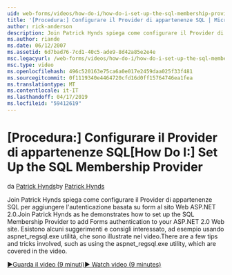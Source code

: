 ```yaml
---
uid: web-forms/videos/how-do-i/how-do-i-set-up-the-sql-membership-provider
title: '[Procedura:] Configurare il Provider di appartenenze SQL | Microsoft Docs'
author: rick-anderson
description: Join Patrick Hynds spiega come configurare il Provider di appartenenze SQL per aggiungere l'autenticazione basata su form al sito Web ASP.NET 2.0. Esistono alcuni suggerimenti...
ms.author: riande
ms.date: 06/12/2007
ms.assetid: 6d7bad76-7cd1-40c5-ade9-8d42a85e2e4e
msc.legacyurl: /web-forms/videos/how-do-i/how-do-i-set-up-the-sql-membership-provider
msc.type: video
ms.openlocfilehash: 496c520163e75ca6a0e017e2459daa025f33f481
ms.sourcegitcommit: 0f1119340e4464720cfd16d0ff15764746ea1fea
ms.translationtype: MT
ms.contentlocale: it-IT
ms.lasthandoff: 04/17/2019
ms.locfileid: "59412619"
---
```

# <a name="how-do-i-set-up-the-sql-membership-provider"></a><span data-ttu-id="d996a-104">[Procedura:] Configurare il Provider di appartenenze SQL</span><span class="sxs-lookup"><span data-stu-id="d996a-104">[How Do I:] Set Up the SQL Membership Provider</span></span>

<span data-ttu-id="d996a-105">da [Patrick Hynds](https://twitter.com/patrickhynds)</span><span class="sxs-lookup"><span data-stu-id="d996a-105">by [Patrick Hynds](https://twitter.com/patrickhynds)</span></span>

<span data-ttu-id="d996a-106">Join Patrick Hynds spiega come configurare il Provider di appartenenze SQL per aggiungere l'autenticazione basata su form al sito Web ASP.NET 2.0.</span><span class="sxs-lookup"><span data-stu-id="d996a-106">Join Patrick Hynds as he demonstrates how to set up the SQL Membership Provider to add Forms authentication to your ASP.NET 2.0 Web site.</span></span> <span data-ttu-id="d996a-107">Esistono alcuni suggerimenti e consigli interessato, ad esempio usando aspnet\_regsql.exe utilità, che sono illustrate nel video.</span><span class="sxs-lookup"><span data-stu-id="d996a-107">There are a few tips and tricks involved, such as using the aspnet\_regsql.exe utility, which are covered in the video.</span></span>

[<span data-ttu-id="d996a-108">&#9654;Guarda il video (9 minuti)</span><span class="sxs-lookup"><span data-stu-id="d996a-108">&#9654; Watch video (9 minutes)</span></span>](https://channel9.msdn.com/Blogs/ASP-NET-Site-Videos/how-do-i-set-up-the-sql-membership-provider)
